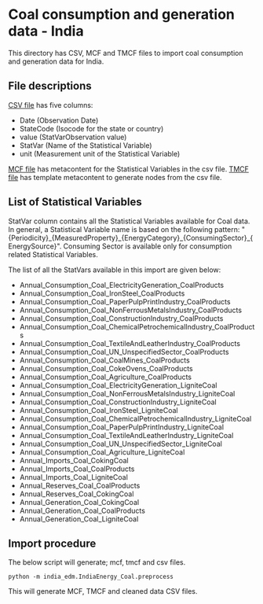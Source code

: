 # Coal consumption and generation data - India

This directory has CSV, MCF and TMCF files to import coal consumption and generation data for India.

## File descriptions

[CSV file](./IndiaEnergy_Coal.csv) has five columns:
- Date (Observation Date)
- StateCode (Isocode for the state or country)
- value (StatVarObservation value)
- StatVar (Name of the Statistical Variable)
- unit (Measurement unit of the Statistical Variable)

[MCF file](./IndiaEnergy_Coal.mcf) has metacontent for the Statistical Variables in the csv file. [TMCF file](./IndiaEnergy_Coal.tmcf) has template metacontent to generate nodes from the csv file.

## List of Statistical Variables

StatVar column contains all the Statistical Variables available for Coal data. In general, a Statistical Variable name is based on the following pattern:
"{Periodicity}\_{MeasuredProperty}\_{EnergyCategory}\_{ConsumingSector}\_{EnergySource}". Consuming Sector is available only for consumption related Statistical Variables.

The list of all the StatVars available in this import are given below:
- Annual_Consumption_Coal_ElectricityGeneration_CoalProducts
- Annual_Consumption_Coal_IronSteel_CoalProducts
- Annual_Consumption_Coal_PaperPulpPrintIndustry_CoalProducts
- Annual_Consumption_Coal_NonFerrousMetalsIndustry_CoalProducts
- Annual_Consumption_Coal_ConstructionIndustry_CoalProducts
- Annual_Consumption_Coal_ChemicalPetrochemicalIndustry_CoalProducts
- Annual_Consumption_Coal_TextileAndLeatherIndustry_CoalProducts
- Annual_Consumption_Coal_UN_UnspecifiedSector_CoalProducts
- Annual_Consumption_Coal_CoalMines_CoalProducts
- Annual_Consumption_Coal_CokeOvens_CoalProducts
- Annual_Consumption_Coal_Agriculture_CoalProducts
- Annual_Consumption_Coal_ElectricityGeneration_LigniteCoal
- Annual_Consumption_Coal_NonFerrousMetalsIndustry_LigniteCoal
- Annual_Consumption_Coal_ConstructionIndustry_LigniteCoal
- Annual_Consumption_Coal_IronSteel_LigniteCoal
- Annual_Consumption_Coal_ChemicalPetrochemicalIndustry_LigniteCoal
- Annual_Consumption_Coal_PaperPulpPrintIndustry_LigniteCoal
- Annual_Consumption_Coal_TextileAndLeatherIndustry_LigniteCoal
- Annual_Consumption_Coal_UN_UnspecifiedSector_LigniteCoal
- Annual_Consumption_Coal_Agriculture_LigniteCoal
- Annual_Imports_Coal_CokingCoal
- Annual_Imports_Coal_CoalProducts
- Annual_Imports_Coal_LigniteCoal
- Annual_Reserves_Coal_CoalProducts
- Annual_Reserves_Coal_CokingCoal
- Annual_Generation_Coal_CokingCoal
- Annual_Generation_Coal_CoalProducts
- Annual_Generation_Coal_LigniteCoal

## Import procedure

The below script will generate; mcf, tmcf and csv files.

`python -m india_edm.IndiaEnergy_Coal.preprocess`

This will generate MCF, TMCF and cleaned data CSV files.
